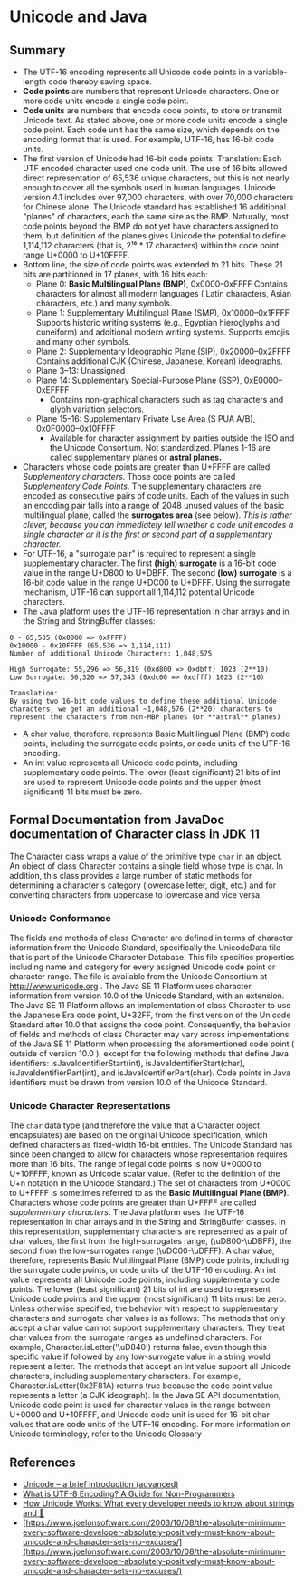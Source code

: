 # Unicode and Java

## Summary
- The UTF-16 encoding represents all Unicode code points in a variable-length code thereby saving space.
- **Code points** are numbers that represent Unicode characters. One or more code units encode a single code point.
- **Code units** are numbers that encode code points, to store or transmit Unicode text. As stated above, one or more
  code units encode a single code point. Each code unit has the same size, which depends on the encoding format that is
  used. For example, UTF-16, has 16-bit code units.
- The first version of Unicode had 16-bit code points. Translation: Each UTF encoded character used one code unit. The
  use of 16 bits allowed direct representation of 65,536 unique characters, but this is not nearly enough to cover all
  the symbols used in human languages. Unicode version 4.1 includes over 97,000 characters, with over 70,000 characters
  for Chinese alone. The Unicode standard has established 16 additional "planes" of characters, each the same size as
  the BMP. Naturally, most code points beyond the BMP do not yet have characters assigned to them, but definition of the
  planes gives Unicode the potential to define 1,114,112 characters (that is, 2¹⁶ * 17 characters) within the code point
  range U+0000 to U+10FFFF.
- Bottom line, the size of code points was extended to 21 bits. These 21 bits are partitioned in 17 planes, with 16 bits
  each:
    + Plane 0: **Basic Multilingual Plane (BMP)**, 0x0000–0xFFFF Contains characters for almost all modern languages (
      Latin characters, Asian characters, etc.) and many symbols.
    + Plane 1: Supplementary Multilingual Plane (SMP), 0x10000–0x1FFFF Supports historic writing systems (e.g., Egyptian
      hieroglyphs and cuneiform) and additional modern writing systems. Supports emojis and many other symbols.
    + Plane 2: Supplementary Ideographic Plane (SIP), 0x20000–0x2FFFF Contains additional CJK (Chinese, Japanese,
      Korean) ideographs.
    + Plane 3–13: Unassigned
    + Plane 14: Supplementary Special-Purpose Plane (SSP), 0xE0000–0xEFFFF
        - Contains non-graphical characters such as tag characters and glyph variation selectors.
    + Plane 15–16: Supplementary Private Use Area (S PUA A/B), 0x0F0000–0x10FFFF
        - Available for character assignment by parties outside the ISO and the Unicode Consortium. Not standardized.
          Planes 1-16 are called supplementary planes or **astral planes.**
- Characters whose code points are greater than U+FFFF are called *Supplementary characters*. Those code points are
  called *Supplementary Code Points*. The supplementary characters are encoded as consecutive pairs of code units. Each
  of the values in such an encoding pair falls into a range of 2048 unused values of the basic multilingual plane,
  called the **surrogates area** (see below). *This is rather clever, because you can immediately tell whether a code
  unit encodes a single character or it is the first or second part of a supplementary character.*
- For UTF-16, a "surrogate pair" is required to represent a single supplementary character. The first **(high)
  surrogate** is a 16-bit code value in the range U+D800 to U+DBFF. The second **(low) surrogate** is a 16-bit code
  value in the range U+DC00 to U+DFFF. Using the surrogate mechanism, UTF-16 can support all 1,114,112 potential Unicode
  characters.
- The Java platform uses the UTF-16 representation in char arrays and in the String and StringBuffer classes:

```
0 - 65,535 (0x0000 => 0xFFFF)
0x10000 - 0x10FFFF (65,536 => 1,114,111)
Number of additional Unicode Characters: 1,048,575

High Surrogate: 55,296 => 56,319 (0xd800 => 0xdbff) 1023 (2**10)
Low Surrogate: 56,320 => 57,343 (0xdc00 => 0xdfff) 1023 (2**10)

Translation:
By using two 16-bit code values to define these additional Unicode characters, we get an additional ~1,048,576 (2**20) characters to represent the characters from non-MBP planes (or **astral** planes)
```

- A char value, therefore, represents Basic Multilingual Plane (BMP) code points, including the surrogate code points,
  or code units of the UTF-16 encoding.
- An int value represents all Unicode code points, including supplementary code points. The lower (least significant) 21
  bits of int are used to represent Unicode code points and the upper (most significant) 11 bits must be zero.

## Formal Documentation from JavaDoc documentation of Character class in JDK 11

The Character class wraps a value of the primitive type `char` in an object. An object of class Character contains a
single field whose type is char. In addition, this class provides a large number of static methods for determining a
character's category (lowercase letter, digit, etc.) and for converting characters from uppercase to lowercase and vice
versa.

### Unicode Conformance

The fields and methods of class Character are defined in terms of character information from the Unicode Standard,
specifically the UnicodeData file that is part of the Unicode Character Database. This file specifies properties
including name and category for every assigned Unicode code point or character range. The file is available from the
Unicode Consortium at http://www.unicode.org . The Java SE 11 Platform uses character information from version 10.0 of
the Unicode Standard, with an extension. The Java SE 11 Platform allows an implementation of class Character to use the
Japanese Era code point, U+32FF, from the first version of the Unicode Standard after 10.0 that assigns the code point.
Consequently, the behavior of fields and methods of class Character may vary across implementations of the Java SE 11
Platform when processing the aforementioned code point ( outside of version 10.0 ), except for the following methods
that define Java identifiers: isJavaIdentifierStart(int), isJavaIdentifierStart(char), isJavaIdentifierPart(int), and
isJavaIdentifierPart(char). Code points in Java identifiers must be drawn from version 10.0 of the Unicode Standard.

### Unicode Character Representations

The `char` data type (and therefore the value that a Character object encapsulates) are based on the original Unicode
specification, which defined characters as fixed-width 16-bit entities. The Unicode Standard has since been changed to
allow for characters whose representation requires more than 16 bits. The range of legal code points is now U+0000 to
U+10FFFF, known as Unicode scalar value. (Refer to the definition of the U+n notation in the Unicode Standard.)
The set of characters from U+0000 to U+FFFF is sometimes referred to as the **Basic Multilingual Plane (BMP)**.
Characters whose code points are greater than U+FFFF are called *supplementary characters*. The Java platform uses the
UTF-16 representation in char arrays and in the String and StringBuffer classes. In this representation, supplementary
characters are represented as a pair of char values, the first from the high-surrogates range, (\uD800-\uDBFF), the
second from the low-surrogates range (\uDC00-\uDFFF). A char value, therefore, represents Basic Multilingual Plane (BMP)
code points, including the surrogate code points, or code units of the UTF-16 encoding. An int value represents all
Unicode code points, including supplementary code points. The lower (least significant) 21 bits of int are used to
represent Unicode code points and the upper (most significant) 11 bits must be zero. Unless otherwise specified, the
behavior with respect to supplementary characters and surrogate char values is as follows:
The methods that only accept a char value cannot support supplementary characters. They treat char values from the
surrogate ranges as undefined characters. For example, Character.isLetter('\uD840') returns false, even though this
specific value if followed by any low-surrogate value in a string would represent a letter. The methods that accept an
int value support all Unicode characters, including supplementary characters. For example, Character.isLetter(0x2F81A)
returns true because the code point value represents a letter (a CJK ideograph). In the Java SE API documentation,
Unicode code point is used for character values in the range between U+0000 and U+10FFFF, and Unicode code unit is used
for 16-bit char values that are code units of the UTF-16 encoding. For more information on Unicode terminology, refer to
the Unicode Glossary

## References

- [Unicode – a brief introduction (advanced)](https://exploringjs.com/impatient-js/ch_unicode.html#:~:text=Code%20points%20are%20numbers%20that,encoding%20format%20that%20is%20used.)
- [What is UTF-8 Encoding? A Guide for Non-Programmers](https://blog.hubspot.com/website/what-is-utf-8)
- [How Unicode Works: What every developer needs to know about strings and 🦄](https://deliciousbrains.com/how-unicode-works/)
- [https://www.joelonsoftware.com/2003/10/08/the-absolute-minimum-every-software-developer-absolutely-positively-must-know-about-unicode-and-character-sets-no-excuses/](https://www.joelonsoftware.com/2003/10/08/the-absolute-minimum-every-software-developer-absolutely-positively-must-know-about-unicode-and-character-sets-no-excuses/)
